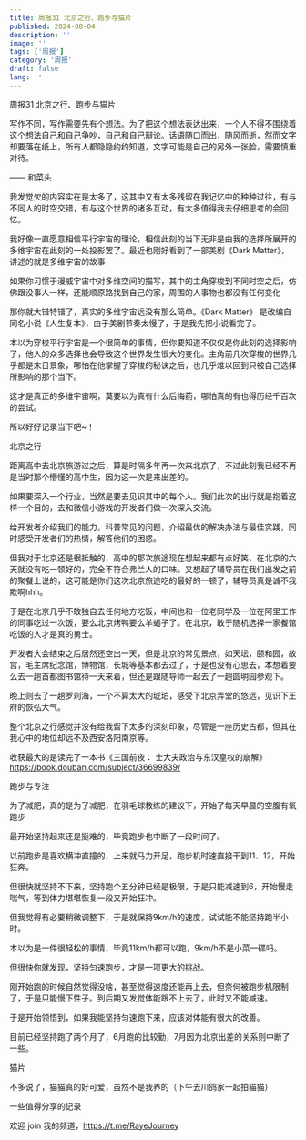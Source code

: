 ```yaml
---
title: 周报31 北京之行、跑步与猫片
published: 2024-08-04
description: ''
image: ''
tags: ['周报']
category: '周报'
draft: false
lang: ''
---
```

 周报31 北京之行、跑步与猫片


<!-- ![weekpost31](./attachments/QmZ6GpvnSejGwt7hnfo4G3wu34SW5XkzvZpCUStCX2ZGPx.png) -->



写作不同，写作需要先有个想法。为了把这个想法表达出来，一个人不得不围绕着这个想法自己和自己争吵，自己和自己辩论。话语随口而出，随风而逝，然而文字却要落在纸上，所有人都隐隐约约知道，文字可能是自己的另外一张脸，需要慎重对待。

—— 和菜头

我发觉欠的内容实在是太多了，这其中又有太多残留在我记忆中的种种过往，有与不同人的时空交错，有与这个世界的诸多互动，有太多值得我去仔细思考的会回忆。

我好像一直愿意相信平行宇宙的理论，相信此刻的当下无非是由我的选择所展开的多维宇宙在此刻的一处投影罢了。最近也刚好看到了一部美剧《Dark Matter》，讲述的就是多维宇宙的故事

如果你习惯于漫威宇宙中对多维空间的描写，其中的主角穿梭到不同时空之后，仿佛跟没事人一样，还能顺原路找到自己的家，周围的人事物也都没有任何变化

那你就大错特错了，真实的多维宇宙远没有那么简单。《Dark Matter》 是改编自同名小说《人生复本》，由于美剧节奏太慢了，于是我先把小说看完了。

本以为穿梭平行宇宙是一个很简单的事情，但你要知道不仅仅是你此刻的选择影响了，他人的众多选择也会导致这个世界发生很大的变化。主角前几次穿梭的世界几乎都是末日景象，哪怕在他掌握了穿梭的秘诀之后，也几乎难以回到只被自己选择所影响的那个当下。

这才是真正的多维宇宙啊，莫要以为真有什么后悔药，哪怕真的有也得历经千百次的尝试。

所以好好记录当下吧~！


 北京之行

距离高中去北京旅游过之后，算是时隔多年再一次来北京了，不过此刻我已经不再是当时那个懵懂的高中生，因为这一次是来出差的。

如果要深入一个行业，当然是要去见识其中的每个人。我们此次的出行就是抱着这样一个目的，去和微信小游戏的开发者们做一次深入交流。

给开发者介绍我们的能力，科普常见的问题，介绍最优的解决办法与最佳实践，同时感受开发者们的热情，解答他们的困惑。

但我对于北京还是很抵触的，高中的那次旅途现在想起来都有点好笑，在北京的六天就没有吃一顿好的，完全不符合弗兰人的口味。又想起了辅导员在我们出发之前的聚餐上说的，这可能是你们这次北京旅途吃的最好的一顿了，辅导员真是诚不我欺啊hhh。

于是在北京几乎不敢独自去任何地方吃饭，中间也和一位老同学及一位在阿里工作的同事吃过一次饭，要么北京烤鸭要么羊蝎子了。在北京，敢于随机选择一家餐馆吃饭的人才是真的勇士。

开发者大会结束之后居然还空出一天，但是北京的常见景点，如天坛，颐和园，故宫，毛主席纪念馆，博物馆，长城等基本都去过了，于是也没有心思去，本想着要么去一趟首都图书馆待一天来着，但还是跟随导师一起去了一趟圆明园参观下。

晚上则去了一趟罗刹海，一个不算太大的琥珀，感受下北京弄堂的悠远，见识下王府的恢弘大气。


整个北京之行感觉并没有给我留下太多的深刻印象，尽管是一座历史古都，但其在我心中的地位却远不及西安洛阳南京等。

收获最大的是读完了一本书《三国前夜： 士大夫政治与东汉皇权的崩解》 https://book.douban.com/subject/36699839/

 跑步与专注

为了减肥，真的是为了减肥，在羽毛球教练的建议下，开始了每天早晨的空腹有氧跑步

最开始坚持起来还是挺难的，毕竟跑步也中断了一段时间了。

以前跑步是喜欢横冲直撞的，上来就马力开足，跑步机时速直接干到11、12，开始狂奔。

但很快就坚持不下来，坚持跑个五分钟已经是极限，于是只能减速到6，开始慢走喘气，等到体力堪堪恢复一段又开始狂冲。


但我觉得有必要稍微调整下，于是就保持9km/h的速度，试试能不能坚持跑半小时。

本以为是一件很轻松的事情，毕竟11km/h都可以跑，9km/h不是小菜一碟吗。

但很快你就发现，坚持匀速跑步，才是一项更大的挑战。

刚开始跑的时候自然觉得没啥，甚至觉得速度还能再上去，但奈何被跑步机限制了，于是只能慢下性子。到后期又发觉体能跟不上去了，此时又不能减速。

于是开始领悟到，如果我能坚持匀速跑下来，应该对体能有很大的改善。

目前已经坚持跑了两个月了，6月跑的比较勤，7月因为北京出差的关系则中断了一些。


<!-- ![IMG_9026](./attachments/QmT5CQ9xju8L6XdrgVcuQQ2cr9cQepF12YF9zv8Dvcofbg.png) -->


<!-- ![IMG_9025](./attachments/QmR8kwSZTMm97bWvzwdSSfqwBZgG6KkGafYZ6Q5a1fXipC.png) -->


<!-- ![IMG_9024](./attachments/QmYb4tV7LfAzjpagUDxtXz1VTdxFfiypagaHGFgnKm73rr.png) -->


 猫片

不多说了，猫猫真的好可爱，虽然不是我养的（下午去川鸽家一起拍猫猫）

<!-- ![DSC02672](./attachments/QmXxg6VKnmznXErUQnztNvZRnbGufKddCgemZ2vkyuoysR.jpeg) -->

<!-- ![DSC02689](./attachments/QmaLkY3Cv87VksNTUSA78hxGh6igraGg6woXvHkYjuJhnb.jpeg) -->

<!-- ![DSC02662 2](./attachments/QmcMptJyRKURvPJnYHCm6DuYR23zipZEGxVuJBGf56hLck.jpeg) -->

<!-- ![DSC02681](./attachments/QmSeT7RkBBtpM8aLEYTJaDPDYGU4vKxegzCTxTi6HQMu4E.jpeg) -->

<!-- ![DSC02441](./attachments/QmbFVgk9uyFMBq6CMk1pCdohFMcu75ktLpNd9Bf1vumeR4.jpeg) -->

<!-- ![DSC02439](./attachments/QmVdL1XP7hLU4mf8ixZpdXhti2m5N7X2HPAkHUTVAPnUwp.jpeg) -->


 一些值得分享的记录

欢迎 join 我的频道，https://t.me/RayeJourney



[]()